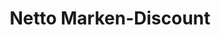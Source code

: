 ---
title: "Netto Marken-Discount"
url: /aschersleben/netto-marken-discount-judith-resnik-strasse/
shop: Supermarkt
---